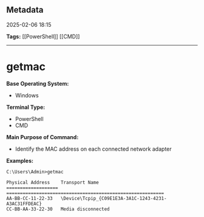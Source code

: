 ## Metadata

2025-02-06 18:15

**Tags:** [[PowerShell]] [[CMD]] 

----
# getmac

**Base Operating System:**

- Windows

**Terminal Type:**

- PowerShell
- CMD

**Main Purpose of Command:**

- Identify the MAC address on each connected network adapter

**Examples:**

```
C:\Users\Admin>getmac

Physical Address    Transport Name
=================== ==========================================================
AA-BB-CC-11-22-33   \Device\Tcpip_{C09E1E3A-3A1C-1243-4231-A3AC31FFDEAC}
CC-BB-AA-33-22-30   Media disconnected
```
